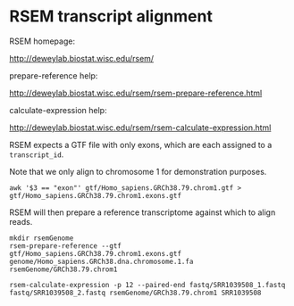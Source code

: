 # RSEM transcript alignment

RSEM homepage:

http://deweylab.biostat.wisc.edu/rsem/

prepare-reference help:

http://deweylab.biostat.wisc.edu/rsem/rsem-prepare-reference.html

calculate-expression help:

http://deweylab.biostat.wisc.edu/rsem/rsem-calculate-expression.html

RSEM expects a GTF file with only exons, which are each assigned to a `transcript_id`.

Note that we only align to chromosome 1 for demonstration purposes.

```
awk '$3 == "exon"' gtf/Homo_sapiens.GRCh38.79.chrom1.gtf > gtf/Homo_sapiens.GRCh38.79.chrom1.exons.gtf
```

RSEM will then prepare a reference transcriptome against which to align reads.

```
mkdir rsemGenome
rsem-prepare-reference --gtf gtf/Homo_sapiens.GRCh38.79.chrom1.exons.gtf genome/Homo_sapiens.GRCh38.dna.chromosome.1.fa rsemGenome/GRCh38.79.chrom1
```

```
rsem-calculate-expression -p 12 --paired-end fastq/SRR1039508_1.fastq fastq/SRR1039508_2.fastq rsemGenome/GRCh38.79.chrom1 SRR1039508
```

